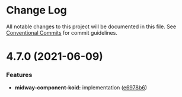 # Change Log

All notable changes to this project will be documented in this file.
See [Conventional Commits](https://conventionalcommits.org) for commit guidelines.

# 4.7.0 (2021-06-09)


### Features

* **midway-component-koid:** implementation ([e6978b6](http://git//github.com/waitingsong/koid/commits/e6978b66a1a74f681a705cba75e49283d9930756))
